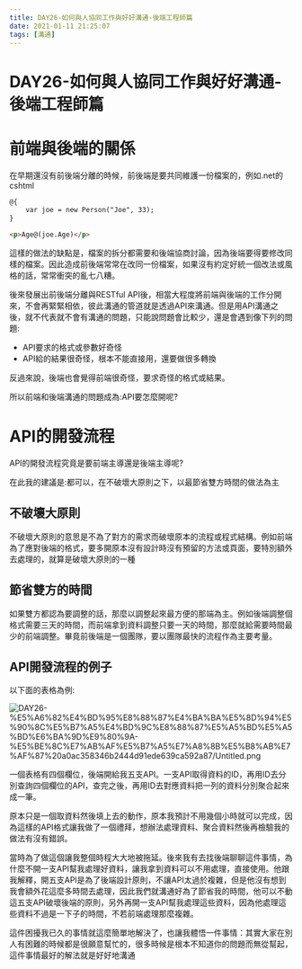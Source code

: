 ```yaml
---
title: DAY26-如何與人協同工作與好好溝通-後端工程師篇
date: 2021-01-11 21:25:07
tags: [溝通]
---
```

# DAY26-如何與人協同工作與好好溝通-後端工程師篇

# 前端與後端的關係

在早期還沒有前後端分離的時候，前後端是要共同維護一份檔案的，例如.net的cshtml

```html
@{
    var joe = new Person("Joe", 33);
}

<p>Age@(joe.Age)</p>
```

這樣的做法的缺點是，檔案的拆分都需要和後端協商討論，因為後端要得要修改同樣的檔案。因此造成前後端常常在改同一份檔案，如果沒有約定好統一個改法或風格的話，常常衝突的亂七八糟。

後來發展出前後端分離與RESTful API後，相當大程度將前端與後端的工作分開來，不會再緊緊相依，彼此溝通的管道就是透過API來溝通。但是用API溝通之後，就不代表就不會有溝通的問題，只能說問題會比較少，還是會遇到像下列的問題:

- API要求的格式或參數好奇怪
- API給的結果很奇怪，根本不能直接用，還要做很多轉換

反過來說，後端也會覺得前端很奇怪，要求奇怪的格式或結果。

所以前端和後端溝通的問題成為:API要怎麼開呢?

# API的開發流程

API的開發流程究竟是要前端主導還是後端主導呢?

在此我的建議是:都可以，在不破壞大原則之下，以最節省雙方時間的做法為主

## 不破壞大原則

不破壞大原則的意思是不為了對方的需求而破壞原本的流程或程式結構。例如前端為了應對後端的格式，要多開原本沒有設計時沒有預留的方法或頁面，要特別額外去處理的，就算是破壞大原則的一種

## 節省雙方的時間

如果雙方都認為要調整的話，那麼以調整起來最方便的那端為主。例如後端調整個格式需要三天的時間，而前端拿到資料調整只要一天的時間，那麼就給需要時間最少的前端調整。畢竟前後端是一個團隊，要以團隊最快的流程作為主要考量。

## API開發流程的例子

以下面的表格為例:

![DAY26-%E5%A6%82%E4%BD%95%E8%88%87%E4%BA%BA%E5%8D%94%E5%90%8C%E5%B7%A5%E4%BD%9C%E8%88%87%E5%A5%BD%E5%A5%BD%E6%BA%9D%E9%80%9A-%E5%BE%8C%E7%AB%AF%E5%B7%A5%E7%A8%8B%E5%B8%AB%E7%AF%87%20a0ac358346b2444d91ede639ca592a87/Untitled.png](DAY26-%E5%A6%82%E4%BD%95%E8%88%87%E4%BA%BA%E5%8D%94%E5%90%8C%E5%B7%A5%E4%BD%9C%E8%88%87%E5%A5%BD%E5%A5%BD%E6%BA%9D%E9%80%9A-%E5%BE%8C%E7%AB%AF%E5%B7%A5%E7%A8%8B%E5%B8%AB%E7%AF%87%20a0ac358346b2444d91ede639ca592a87/Untitled.png)

一個表格有四個欄位，後端開給我五支API。一支API取得資料的ID，再用ID去分別查詢四個欄位的API，查完之後，再用ID去對應資料把一列的資料分別聚合起來成一筆。

原本只是一個取資料然後填上去的動作，原本我預計不用幾個小時就可以完成，因為這樣的API格式讓我做了一個禮拜，想辦法處理資料、聚合資料然後再檢驗我的做法有沒有錯誤。

當時為了做這個讓我整個時程大大地被拖延。後來我有去找後端聊聊這件事情，為什麼不開一支API幫我處理好資料，讓我拿到資料可以不用處理，直接使用。他跟我解釋，開五支API是為了後端設計原則，不讓API太過於複雜，但是他沒有想到我會額外花這麼多時間去處理，因此我們就溝通好為了節省我的時間，他可以不動這五支API破壞後端的原則，另外再開一支API幫我處理這些資料，因為他處理這些資料不過是一下子的時間，不若前端處理那麼複雜。

這件困擾我已久的事情就這麼簡單地解決了，也讓我體悟一件事情：其實大家在別人有困難的時候都是很願意幫忙的，很多時候是根本不知道你的問題而無從幫起，這件事情最好的解法就是好好地溝通